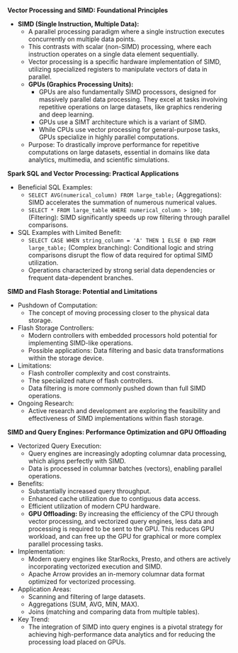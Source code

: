 **Vector Processing and SIMD: Foundational Principles**

* **SIMD (Single Instruction, Multiple Data):**
    * A parallel processing paradigm where a single instruction executes concurrently on multiple data points.
    * This contrasts with scalar (non-SIMD) processing, where each instruction operates on a single data element sequentially.
    * Vector processing is a specific hardware implementation of SIMD, utilizing specialized registers to manipulate vectors of data in parallel.
    * **GPUs (Graphics Processing Units):**
        * GPUs are also fundamentally SIMD processors, designed for massively parallel data processing. They excel at tasks involving repetitive operations on large datasets, like graphics rendering and deep learning.
        * GPUs use a SIMT architecture which is a variant of SIMD.
        * While CPUs use vector processing for general-purpose tasks, GPUs specialize in highly parallel computations.
    * Purpose: To drastically improve performance for repetitive computations on large datasets, essential in domains like data analytics, multimedia, and scientific simulations.

**Spark SQL and Vector Processing: Practical Applications**

* Beneficial SQL Examples:
    * `SELECT AVG(numerical_column) FROM large_table;` (Aggregations): SIMD accelerates the summation of numerous numerical values.
    * `SELECT * FROM large_table WHERE numerical_column > 100;` (Filtering): SIMD significantly speeds up row filtering through parallel comparisons.
* SQL Examples with Limited Benefit:
    * `SELECT CASE WHEN string_column = 'A' THEN 1 ELSE 0 END FROM large_table;` (Complex branching): Conditional logic and string comparisons disrupt the flow of data required for optimal SIMD utilization.
    * Operations characterized by strong serial data dependencies or frequent data-dependent branches.

**SIMD and Flash Storage: Potential and Limitations**

* Pushdown of Computation:
    * The concept of moving processing closer to the physical data storage.
* Flash Storage Controllers:
    * Modern controllers with embedded processors hold potential for implementing SIMD-like operations.
    * Possible applications: Data filtering and basic data transformations within the storage device.
* Limitations:
    * Flash controller complexity and cost constraints.
    * The specialized nature of flash controllers.
    * Data filtering is more commonly pushed down than full SIMD operations.
* Ongoing Research:
    * Active research and development are exploring the feasibility and effectiveness of SIMD implementations within flash storage.

**SIMD and Query Engines: Performance Optimization and GPU Offloading**

* Vectorized Query Execution:
    * Query engines are increasingly adopting columnar data processing, which aligns perfectly with SIMD.
    * Data is processed in columnar batches (vectors), enabling parallel operations.
* Benefits:
    * Substantially increased query throughput.
    * Enhanced cache utilization due to contiguous data access.
    * Efficient utilization of modern CPU hardware.
    * **GPU Offloading:** By increasing the efficiency of the CPU through vector processing, and vectorized query engines, less data and processing is required to be sent to the GPU. This reduces GPU workload, and can free up the GPU for graphical or more complex parallel processing tasks.
* Implementation:
    * Modern query engines like StarRocks, Presto, and others are actively incorporating vectorized execution and SIMD.
    * Apache Arrow provides an in-memory columnar data format optimized for vectorized processing.
* Application Areas:
    * Scanning and filtering of large datasets.
    * Aggregations (SUM, AVG, MIN, MAX).
    * Joins (matching and comparing data from multiple tables).
* Key Trend:
    * The integration of SIMD into query engines is a pivotal strategy for achieving high-performance data analytics and for reducing the processing load placed on GPUs.
